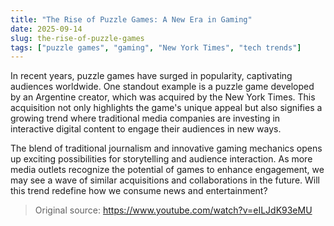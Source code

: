 ```yaml
---
title: "The Rise of Puzzle Games: A New Era in Gaming"
date: 2025-09-14
slug: the-rise-of-puzzle-games
tags: ["puzzle games", "gaming", "New York Times", "tech trends"]
---
```


In recent years, puzzle games have surged in popularity, captivating audiences worldwide. One standout example is a puzzle game developed by an Argentine creator, which was acquired by the New York Times. This acquisition not only highlights the game's unique appeal but also signifies a growing trend where traditional media companies are investing in interactive digital content to engage their audiences in new ways.

The blend of traditional journalism and innovative gaming mechanics opens up exciting possibilities for storytelling and audience interaction. As more media outlets recognize the potential of games to enhance engagement, we may see a wave of similar acquisitions and collaborations in the future. Will this trend redefine how we consume news and entertainment?

> Original source: https://www.youtube.com/watch?v=eILJdK93eMU